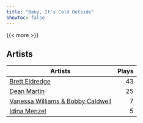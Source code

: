 ```yaml
---
title: "Baby, It's Cold Outside"
ShowToc: false
---
```


{{< more >}}

## Artists
Artists | Plays 
----- | -----: 
[Brett Eldredge](/artists/brett-eldredge-412447) | 43
[Dean Martin](/artists/dean-martin-6555) | 25
[Vanessa Williams & Bobby Caldwell](/artists/vanessa-williams-bobby-caldwell-115154) | 7
[Idina Menzel](/artists/idina-menzel-42581) | 5

